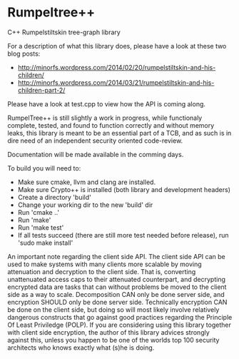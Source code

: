 Rumpeltree++
============

C++ Rumpelstiltskin tree-graph library

For a description of what this library does, please have a look at these two blog posts:

* http://minorfs.wordpress.com/2014/02/20/rumpelstiltskin-and-his-children/
* http://minorfs.wordpress.com/2014/03/21/rumpelstiltskin-and-his-children-part-2/

Please have a look at test.cpp to view how the API is  coming along.

RumpelTree++ is still slightly a work in progress, while functionaly complete, tested, and found
to function correctly and without memory leaks, this library is meant to be an essential part of a TCB,
and as such is in dire need of an independent security oriented code-review. 

Documentation will be made available in the comming days. 

To build you will need to:

* Make sure cmake, llvm and clang are installed.
* Make sure Crypto++ is installed (both library and development headers)
* Create a directory 'build'
* Change your working dir to the new 'build' dir
* Run 'cmake ..'
* Run 'make'
* Run 'make test'
* If all tests succeed (there are still more test needed before release), run 'sudo make install'

An important note regarding the client side API. The client side API can be used to make systems
with many clients more scalable by moving attenuation and decryption to the client side.
That is, converting unattenuated access caps to their attenuated counterpart, and decrypting encrypted data
are tasks that can without problems be moved to the client side as a way to scale. Decomposition CAN only be 
done server side, and encryption SHOULD only be done server side.
Technically encryption CAN be done on the client side, but doing so will most likely involve relatively dangerous
constructs that go against good practices regarding the Principle Of Least Priviledge (POLP). 
If you are considering using this library together with client side encryption, 
the author of this library advices strongly against this, unless you happen to be one of the worlds top 100 
security architects who knows exactly what (s)he is doing.
